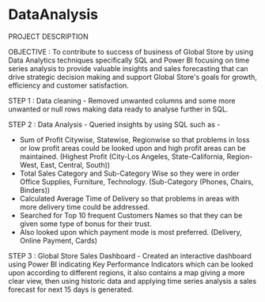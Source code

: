 # DataAnalysis

PROJECT DESCRIPTION

OBJECTIVE : To contribute to success of business of Global Store by using Data Analytics techniques specifically SQL and Power BI focusing on time series analysis
to provide valuable insights and sales forecasting that can drive strategic decision making and support Global Store's goals for growth, efficiency and customer
satisfaction.

STEP 1 : Data cleaning - Removed unwanted columns and some more unwanted or null rows making data ready to analyse further in SQL.

STEP 2 : Data Analysis - Queried insights by using SQL such as -
* Sum of Profit Citywise, Statewise, Regionwise so that problems in loss or low profit areas could be looked upon and high profit areas can be maintained.
  (Highest Profit (City-Los Angeles, State-California, Region-West, East, Central, South))
* Total Sales Category and Sub-Category Wise so they were in order Office Supplies, Furniture, Technology.
  (Sub-Category (Phones, Chairs, Binders))
* Calculated Average Time of Delivery so that problems in areas with more delivery time could be addressed.
* Searched for Top 10 frequent Customers Names so that they can be given some type of bonus for their trust.
* Also looked upon which payment mode is most preferred.
  (Delivery, Online Payment, Cards)

STEP 3 : Global Store Sales Dashboard - Created an interactive dashboard using Power BI indicating Key Performance Indicators which can be looked upon according to different regions, it also contains a map giving a more clear view, then using historic data and applying time series analysis a sales forecast for next 15 days is generated.

